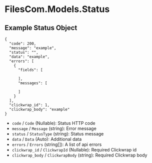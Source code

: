 # FilesCom.Models.Status

## Example Status Object

```
{
  "code": 200,
  "message": "example",
  "status": "",
  "data": "example",
  "errors": [
    {
      "fields": [

      ],
      "messages": [

      ]
    }
  ],
  "clickwrap_id": 1,
  "clickwrap_body": "example"
}
```

* `code` / `Code`  (Nullable<Int64>): Status HTTP code
* `message` / `Message`  (string): Error message
* `status` / `StatusType`  (string): Status message
* `data` / `Data`  (Auto): Additional data
* `errors` / `Errors`  (string[]): A list of api errors
* `clickwrap_id` / `ClickwrapId`  (Nullable<Int64>): Required Clickwrap id
* `clickwrap_body` / `ClickwrapBody`  (string): Required Clickwrap body
